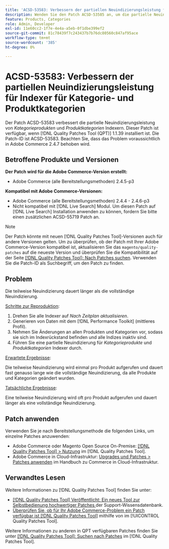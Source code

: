 ```yaml
---
title: 'ACSD-53583: Verbessern der partiellen Neuindizierungsleistung für [!UICONTROL Category Products]- und [!UICONTROL Product Categories]'
description: Wenden Sie den Patch ACSD-53585 an, um die partielle Neuindizierungsleistung für Kategorieprodukte und Produktkategorieindexer zu verbessern.
feature: Products, Categories
role: Admin, Developer
exl-id: 11e60cc2-1f7e-4e4a-a5eb-0f1dbe399ef2
source-git-commit: 81c78439f7c243437b7b76dc80560c847af95ace
workflow-type: tm+mt
source-wordcount: '385'
ht-degree: 0%

---
```


# ACSD-53583: Verbessern der partiellen Neuindizierungsleistung für Indexer für Kategorie- und Produktkategorien

Der Patch ACSD-53583 verbessert die partielle Neuindizierungsleistung von *Kategorieprodukten* und *Produktkategorien* Indexern. Dieser Patch ist verfügbar, wenn [!DNL Quality Patches Tool (QPT)] 1.1.39 installiert ist. Die Patch-ID ist ACSD-53583. Beachten Sie, dass das Problem voraussichtlich in Adobe Commerce 2.4.7 behoben wird.

## Betroffene Produkte und Versionen

**Der Patch wird für die Adobe Commerce-Version erstellt:**

* Adobe Commerce (alle Bereitstellungsmethoden) 2.4.5-p3

**Kompatibel mit Adobe Commerce-Versionen:**

* Adobe Commerce (alle Bereitstellungsmethoden) 2.4.4 - 2.4.6-p3
* Nicht kompatibel mit [!DNL Live Search] Modul. Um diesen Patch auf [!DNL Live Search] Installation anwenden zu können, fordern Sie bitte einen zusätzlichen ACSD-55719 Patch an.

>[!NOTE]
>
>Der Patch könnte mit neuen [!DNL Quality Patches Tool]-Versionen auch für andere Versionen gelten. Um zu überprüfen, ob der Patch mit Ihrer Adobe Commerce-Version kompatibel ist, aktualisieren Sie das `magento/quality-patches` auf die neueste Version und überprüfen Sie die Kompatibilität auf der Seite [[!DNL Quality Patches Tool]: Nach Patches suchen](https://experienceleague.adobe.com/tools/commerce-quality-patches/index.html?lang=de). Verwenden Sie die Patch-ID als Suchbegriff, um den Patch zu finden.

## Problem

Die teilweise Neuindizierung dauert länger als die vollständige Neuindizierung.

<u>Schritte zur Reproduktion</u>:

1. Drehen Sie alle Indexer auf *Nach Zeitplan aktualisieren*.
1. Generieren von Daten mit dem [!DNL Performance Toolkit] (mittleres Profil).
1. Nehmen Sie Änderungen an allen Produkten und Kategorien vor, sodass sie sich im Indexrückstand befinden und alle Indizes inaktiv sind.
1. Führen Sie eine partielle Neuindizierung für *Kategorieprodukte* und *Produktkategorien* Indexer durch.

<u>Erwartete Ergebnisse</u>:

Die teilweise Neuindizierung wird einmal pro Produkt aufgerufen und dauert fast genauso lange wie die vollständige Neuindizierung, da alle Produkte und Kategorien geändert wurden.

<u>Tatsächliche Ergebnisse</u>:

Eine teilweise Neuindizierung wird oft pro Produkt aufgerufen und dauert länger als eine vollständige Neuindizierung.

## Patch anwenden

Verwenden Sie je nach Bereitstellungsmethode die folgenden Links, um einzelne Patches anzuwenden:

* Adobe Commerce oder Magento Open Source On-Premise: [[!DNL Quality Patches Tool] > Nutzung](/help/tools/quality-patches-tool/usage.md) im [!DNL Quality Patches Tool].
* Adobe Commerce in Cloud-Infrastruktur: [Upgrades und Patches > Patches anwenden](https://experienceleague.adobe.com/docs/commerce-cloud-service/user-guide/develop/upgrade/apply-patches.html?lang=de) im Handbuch zu Commerce in Cloud-Infrastruktur.

## Verwandtes Lesen

Weitere Informationen zu [!DNL Quality Patches Tool] finden Sie unter:

* [[!DNL Quality Patches Tool] Veröffentlicht: Ein neues Tool zur Selbstbedienung hochwertiger Patches ](https://experienceleague.adobe.com/de/docs/commerce-knowledge-base/kb/announcements/commerce-announcements/magento-quality-patches-released-new-tool-to-self-serve-quality-patches) der Support-Wissensdatenbank.
* [Überprüfen Sie, ob für Ihr Adobe Commerce-Problem ein Patch verfügbar ist [!DNL Quality Patches Tool]](/help/tools/quality-patches-tool/patches-available-in-qpt/check-patch-for-magento-issue-with-magento-quality-patches.md) mithilfe von im [!UICONTROL Quality Patches Tool].


Weitere Informationen zu anderen in QPT verfügbaren Patches finden Sie unter [[!DNL Quality Patches Tool]: Suchen nach Patches](https://experienceleague.adobe.com/tools/commerce-quality-patches/index.html?lang=de) im [!DNL Quality Patches Tool].
